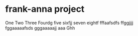 # frank-anna project
One
Two
Three
Fourdg
five
sixfjj
seven
eightf
fffaafsdfs
ffggjjjj
fggaaaaafsds
gggaaaaajj
aaa
Ghh
